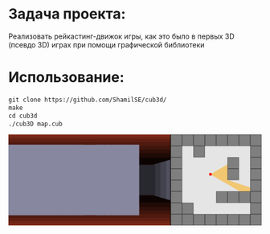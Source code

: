 # Задача проекта:
Реализовать рейкастинг-движок игры, как это было в первых 3D (псевдо 3D) играх при помощи графической библиотеки

# Использование:
```
git clone https://github.com/ShamilSE/cub3d/
make
cd cub3d
./cub3D map.cub
```
![](additional/ray_casting.gif)
